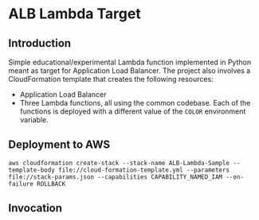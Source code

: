 # ALB Lambda Target

## Introduction
Simple educational/experimental Lambda function implemented in Python meant as target for Application Load Balancer. The project also involves a CloudFormation template that creates the following resources:
* Application Load Balancer
* Three Lambda functions, all using the common codebase. Each of the functions is deployed with a different value of the `COLOR` environment variable.

## Deployment to AWS
```
aws cloudformation create-stack --stack-name ALB-Lambda-Sample --template-body file://cloud-formation-template.yml --parameters file://stack-params.json --capabilities CAPABILITY_NAMED_IAM --on-failure ROLLBACK
```

## Invocation
